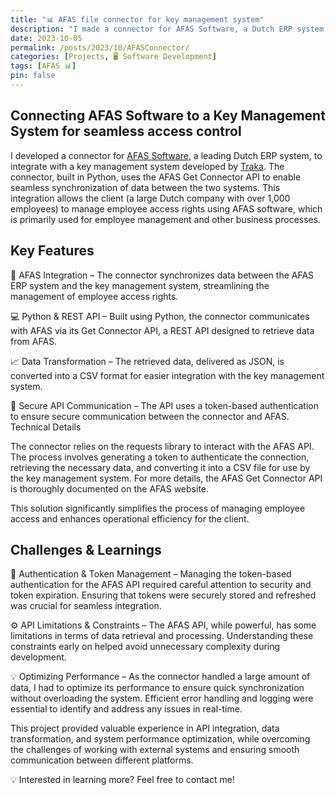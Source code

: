 ```yaml
---
title: "📊 AFAS file connector for key management system"
description: "I made a connector for AFAS Software, a Dutch ERP system, to connect it to a key management system."
date: 2023-10-05
permalink: /posts/2023/10/AFASConnector/
categories: [Projects, 🖥️ Software Development]
tags: [AFAS 📊]
pin: false
---
```


## Connecting AFAS Software to a Key Management System for seamless access control

I developed a connector for [AFAS Software](https://www.afas.nl/), a leading Dutch ERP system, to integrate with a key management system developed by [Traka](https://www.traka.com/global/nl). The connector, built in Python, uses the AFAS Get Connector API to enable seamless synchronization of data between the two systems. This integration allows the client (a large Dutch company with over 1,000 employees) to manage employee access rights using AFAS software, which is primarily used for employee management and other business processes.

## Key Features

🔗 AFAS Integration – The connector synchronizes data between the AFAS ERP system and the key management system, streamlining the management of employee access rights.

💻 Python & REST API – Built using Python, the connector communicates with AFAS via its Get Connector API, a REST API designed to retrieve data from AFAS.

📈 Data Transformation – The retrieved data, delivered as JSON, is converted into a CSV format for easier integration with the key management system.

🔑 Secure API Communication – The API uses a token-based authentication to ensure secure communication between the connector and AFAS.
Technical Details

The connector relies on the requests library to interact with the AFAS API. The process involves generating a token to authenticate the connection, retrieving the necessary data, and converting it into a CSV file for use by the key management system. For more details, the AFAS Get Connector API is thoroughly documented on the AFAS website.

This solution significantly simplifies the process of managing employee access and enhances operational efficiency for the client.

## Challenges & Learnings

🔐 Authentication & Token Management – Managing the token-based authentication for the AFAS API required careful attention to security and token expiration. Ensuring that tokens were securely stored and refreshed was crucial for seamless integration.

⚙️ API Limitations & Constraints – The AFAS API, while powerful, has some limitations in terms of data retrieval and processing. Understanding these constraints early on helped avoid unnecessary complexity during development.

💡 Optimizing Performance – As the connector handled a large amount of data, I had to optimize its performance to ensure quick synchronization without overloading the system. Efficient error handling and logging were essential to identify and address any issues in real-time.

This project provided valuable experience in API integration, data transformation, and system performance optimization, while overcoming the challenges of working with external systems and ensuring smooth communication between different platforms.

💡 Interested in learning more? Feel free to contact me!